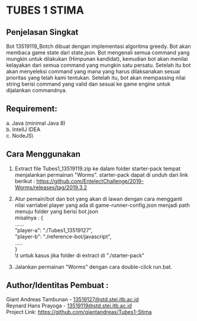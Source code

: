# TUBES 1 STIMA

## Penjelasan Singkat
Bot 13519119_Botch dibuat dengan implementasi algoritma greedy. Bot akan membaca game state dari state.json. Bot mengenali semua command yang mungkin untuk dilakukan (Himpunan kandidat), kemudian bot akan menilai kelayakan dari semua command yang mungkin satu persatu. Setelah itu bot akan menyeleksi command yang mana yang harus dilaksanakan sesuai prioritas yang telah kami tentukan. Setelah itu, bot akan mempassing nilai string berisi command yang valid dan sesuai ke game engine untuk dijalankan commandnya.


## Requirement:
a. Java (minimal Java 8)\
b. IntelIJ IDEA\
c. NodeJS\

## Cara Menggunakan

1. Extract file Tubes1_13519119.zip ke dalam folder starter-pack tempat menjalankan permainan "Worms". starter-pack dapat di unduh dari link berikut : https://github.com/EntelectChallenge/2019-Worms/releases/tag/2019.3.2 

2. Atur pemain/bot dan bot yang akan di lawan dengan cara mengganti nilai varriabel player yang ada di game-runner-config.json menjadi path menuju folder yang berisi bot.json\
misalnya :
{\
  ......\
  "player-a": "./Tubes1_13519127",\
  "player-b": "./reference-bot/javascript",\
  .....\
}\
\t untuk kasus jika folder di extract di "./starter-pack"

3. Jalankan permainan "Worms" dengan cara double-click run.bat.

## Author/Identitas Pembuat :
Giant Andreas Tambunan - 13519127@std.stei.itb.ac.id\
Reynard Hans Prayoga - 13519119@std.stei.itb.ac.id\
Project Link: https://github.com/giantandreas/Tubes1-Stima
